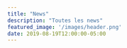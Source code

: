 ```yaml
---
title: "News"
description: "Toutes les news"
featured_image: '/images/header.png'
date: 2019-08-19T12:00:00-05:00
---
```

